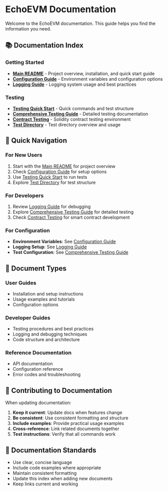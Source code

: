 # EchoEVM Documentation

Welcome to the EchoEVM documentation. This guide helps you find the information you need.

## 📚 Documentation Index

### Getting Started
- **[Main README](../README.md)** - Project overview, installation, and quick start guide
- **[Configuration Guide](CONFIGURATION.md)** - Environment variables and configuration options
- **[Logging Guide](LOGGING_GUIDE.md)** - Logging system usage and best practices

### Testing
- **[Testing Quick Start](TESTING_QUICK.md)** - Quick commands and test structure
- **[Comprehensive Testing Guide](../test/docs/README.md)** - Detailed testing documentation
- **[Contract Testing](../test/contract/README.md)** - Solidity contract testing environment
- **[Test Directory](../test/README.md)** - Test directory overview and usage

## 🚀 Quick Navigation

### For New Users
1. Start with the [Main README](../README.md) for project overview
2. Check [Configuration Guide](CONFIGURATION.md) for setup options
3. Use [Testing Quick Start](TESTING_QUICK.md) to run tests
4. Explore [Test Directory](../test/README.md) for test structure

### For Developers
1. Review [Logging Guide](LOGGING_GUIDE.md) for debugging
2. Explore [Comprehensive Testing Guide](../test/docs/README.md) for detailed testing
3. Check [Contract Testing](../test/contract/README.md) for smart contract development

### For Configuration
- **Environment Variables**: See [Configuration Guide](CONFIGURATION.md)
- **Logging Setup**: See [Logging Guide](LOGGING_GUIDE.md)
- **Test Configuration**: See [Comprehensive Testing Guide](../test/docs/README.md)

## 📖 Document Types

### User Guides
- Installation and setup instructions
- Usage examples and tutorials
- Configuration options

### Developer Guides
- Testing procedures and best practices
- Logging and debugging techniques
- Code structure and architecture

### Reference Documentation
- API documentation
- Configuration reference
- Error codes and troubleshooting

## 🔧 Contributing to Documentation

When updating documentation:

1. **Keep it current**: Update docs when features change
2. **Be consistent**: Use consistent formatting and structure
3. **Include examples**: Provide practical usage examples
4. **Cross-reference**: Link related documents together
5. **Test instructions**: Verify that all commands work

## 📝 Documentation Standards

- Use clear, concise language
- Include code examples where appropriate
- Maintain consistent formatting
- Update this index when adding new documents
- Keep links current and working
